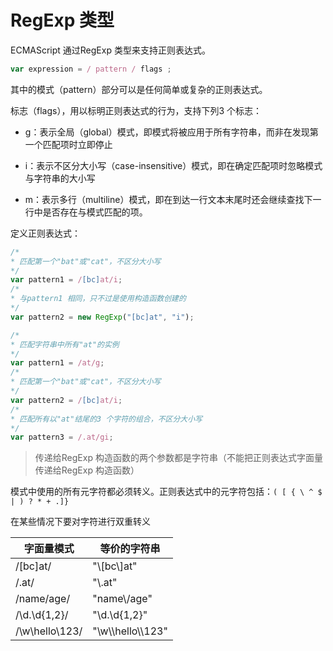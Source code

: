 # RegExp 类型

ECMAScript 通过RegExp 类型来支持正则表达式。

```javascript
var expression = / pattern / flags ;
```

其中的模式（pattern）部分可以是任何简单或复杂的正则表达式。

标志（flags），用以标明正则表达式的行为，支持下列3 个标志：

* g：表示全局（global）模式，即模式将被应用于所有字符串，而非在发现第一个匹配项时立即停止

* i：表示不区分大小写（case-insensitive）模式，即在确定匹配项时忽略模式与字符串的大小写

* m：表示多行（multiline）模式，即在到达一行文本末尾时还会继续查找下一行中是否存在与模式匹配的项。

定义正则表达式：

```javascript
/*
* 匹配第一个"bat"或"cat"，不区分大小写
*/
var pattern1 = /[bc]at/i;
/*
* 与pattern1 相同，只不过是使用构造函数创建的
*/
var pattern2 = new RegExp("[bc]at", "i");
```
```javascript
/*
* 匹配字符串中所有"at"的实例
*/
var pattern1 = /at/g;
/*
* 匹配第一个"bat"或"cat"，不区分大小写
*/
var pattern2 = /[bc]at/i;
/*
* 匹配所有以"at"结尾的3 个字符的组合，不区分大小写
*/
var pattern3 = /.at/gi;
```

> 传递给RegExp 构造函数的两个参数都是字符串（不能把正则表达式字面量传递给RegExp 构造函数）

模式中使用的所有元字符都必须转义。正则表达式中的元字符包括：`( [ { \ ^ $ | ) ? * + .]}`

在某些情况下要对字符进行双重转义

| 字面量模式            | 等价的字符串                |
| ---------------- | --------------------- |
| /\[bc\]at/       | "\\[bc\\]at"          |
| /\.at/           | "\\.at"               |
| /name\/age/      | "name\\/age"          |
| /\d.\d{1,2}/     | "\\d.\\d{1,2}"        |
| /\w\\hello\\123/ | "\\w\\\\hello\\\\123" |



